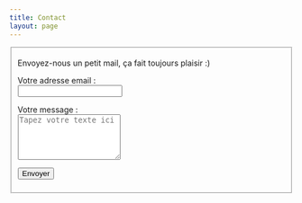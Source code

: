 ```yaml
---
title: Contact
layout: page
---
```


<fieldset>
  <p>Envoyez-nous un petit mail, ça fait toujours plaisir :)</p>
  <form action="//formspree.io/contact@sudweb.fr" method="POST">
    <p><label for="_replyto">Votre adresse email :</label><br>
      <input type="email" name="_replyto">
    </p>
    <p><label for="message">Votre message :</label><br>
      <textarea name="message" rows="5" placeholder="Tapez votre texte ici"></textarea>
    </p>
    <input type="hidden" name="_subject" value="Message envoyé depuis la page contact" />
    <input type="text" name="_gotcha" style="display:none">
    <input type="hidden" name="_next" value="http://sudweb.fr" />
    <p><input class="button" type="submit" value="Envoyer"></p>
  </form>
</fieldset>
